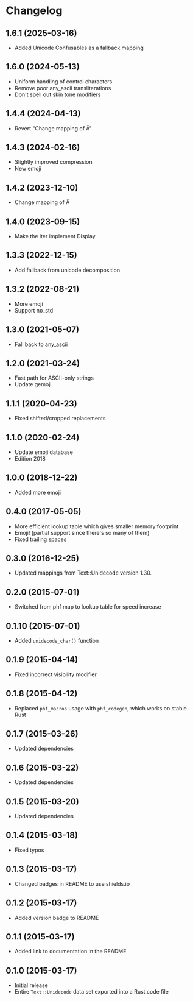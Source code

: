 # Changelog

## 1.6.1 (2025-03-16)

- Added Unicode Confusables as a fallback mapping

## 1.6.0 (2024-05-13)

- Uniform handling of control characters
- Remove poor any_ascii transliterations
- Don't spell out skin tone modifiers

## 1.4.4 (2024-04-13)

- Revert "Change mapping of Ä"

## 1.4.3 (2024-02-16)

- Slightly improved compression
- New emoji

## 1.4.2 (2023-12-10)

- Change mapping of Ä

## 1.4.0 (2023-09-15)

- Make the iter implement Display

## 1.3.3 (2022-12-15)

- Add fallback from unicode decomposition

## 1.3.2 (2022-08-21)

- More emoji
- Support no_std

## 1.3.0 (2021-05-07)

- Fall back to any_ascii

## 1.2.0 (2021-03-24)

- Fast path for ASCII-only strings
- Update gemoji

## 1.1.1 (2020-04-23)

- Fixed shifted/cropped replacements

## 1.1.0 (2020-02-24)

- Update emoji database
- Edition 2018

## 1.0.0 (2018-12-22)

- Added more emoji

## 0.4.0 (2017-05-05)

- More efficient lookup table which gives smaller memory footprint
- Emoji! (partial support since there's so many of them)
- Fixed trailing spaces

## 0.3.0 (2016-12-25)

- Updated mappings from Text::Unidecode version 1.30.

## 0.2.0 (2015-07-01)

- Switched from phf map to lookup table for speed increase

## 0.1.10 (2015-07-01)

- Added `unidecode_char()` function

## 0.1.9 (2015-04-14)

- Fixed incorrect visibility modifier

## 0.1.8 (2015-04-12)

- Replaced `phf_macros` usage with `phf_codegen`, which works on stable Rust

## 0.1.7 (2015-03-26)

- Updated dependencies

## 0.1.6 (2015-03-22)

- Updated dependencies

## 0.1.5 (2015-03-20)

- Updated dependencies

## 0.1.4 (2015-03-18)

- Fixed typos

## 0.1.3 (2015-03-17)

- Changed badges in README to use shields.io

## 0.1.2 (2015-03-17)

- Added version badge to README

## 0.1.1 (2015-03-17)

- Added link to documentation in the README

## 0.1.0 (2015-03-17)

- Initial release
- Entire `Text::Unidecode` data set exported into a Rust code file

